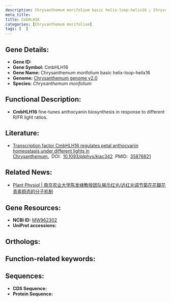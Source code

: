 ```yaml
---
description: Chrysanthemum morifolium basic helix-loop-helix16 ; Chrysanthemum morifolium
meta_title:
title: CmbHLH16
categories: [Chrysanthemum morifolium]
tags: [  ]
---
```


## Gene Details:
- **Gene ID:**	[]()
- **Gene Symbol:** CmbHLH16
- **Gene Name:** Chrysanthemum morifolium basic helix-loop-helix16
- **Genome:** [Chrysanthemum genome v2.0]()
- **Species:** *Chrysanthemum morifolium*

## Functional Description:
   -  **CmbHLH16** fine-tunes anthocyanin biosynthesis in response to different R/FR light ratios.

## Literature:
   - [Transcription factor CmbHLH16 regulates petal anthocyanin homeostasis under different lights in Chrysanthemum.]( https://academic.oup.com/plphys/article/190/2/1134/6649708#374582792)&nbsp;&nbsp;DOI:&nbsp;&nbsp;[10.1093/plphys/kiac342](https://academic.oup.com/plphys/article/190/2/1134/6649708#374582792)&nbsp;&nbsp;PMID:&nbsp;&nbsp;[35876821](https://pubmed.ncbi.nlm.nih.gov/35876821/)

## Related News:
   - [Plant Physiol | 南京农业大学陈发棣教授团队揭示红光/远红光调节菊花花瓣花青素稳态的分子机制](https://mp.weixin.qq.com/s?__biz=Mzg3MDEwNDEyMg==&mid=2247534575&idx=3&sn=259da2a226daf3b5523f3d3e39689a50&chksm=ce90eabaf9e763ac3346d0f6b13fea0567ff5b5edb6b030f5c8c9c6de73143f345df14a97116&scene=27#wechat_redirect)

## Gene Resources:
- **NCBI ID:** [MW962302](https://www.ncbi.nlm.nih.gov/gene/?term=MW962302)
- **UniProt accessions:** [](https://www.uniprot.org/uniprotkb//entry)

## Orthologs:


## Function-related keywords:


## Sequences:
- **CDS Sequence:**
- **Protein Sequence:**
